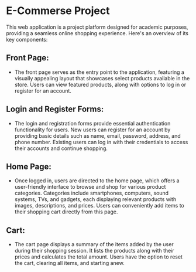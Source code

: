 # E-Commerse Project

This web application is a project platform designed for academic purposes, providing a seamless online shopping experience. 
Here's an overview of its key components:

## Front Page:

- The front page serves as the entry point to the application, featuring a visually appealing layout that showcases select products available in the store.
Users can view featured products, along with options to log in or register for an account.

## Login and Register Forms:

- The login and registration forms provide essential authentication functionality for users.
New users can register for an account by providing basic details such as name, email, password, address, and phone number.
Existing users can log in with their credentials to access their accounts and continue shopping.

## Home Page:

- Once logged in, users are directed to the home page, which offers a user-friendly interface to browse and shop for various product categories. 
Categories include smartphones, computers, sound systems, TVs, and gadgets, each displaying relevant products with images, descriptions, and prices. 
Users can conveniently add items to their shopping cart directly from this page.

## Cart:

- The cart page displays a summary of the items added by the user during their shopping session.
It lists the products along with their prices and calculates the total amount.
Users have the option to reset the cart, clearing all items, and starting anew.

